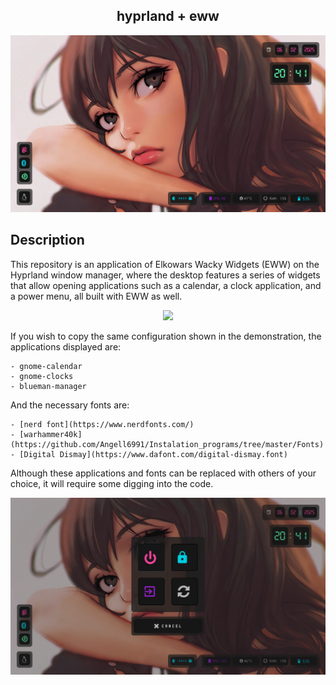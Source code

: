 <h2 align="center"> hyprland + eww </h2>


<p align="center">
  <img src="Images/eww_01.png">
</p>


## Description 

This repository is an application of Elkowars Wacky Widgets (EWW) on the Hyprland window manager, 
where the desktop features a series of widgets that allow opening applications such as a calendar, 
a clock application, and a power menu, all built with EWW as well.


<p align="center">
  <img src="Images/eww.gif">
</p>

If you wish to copy the same configuration shown in the demonstration, the applications displayed are:    
    
    - gnome-calendar
    - gnome-clocks
    - blueman-manager

And the necessary fonts are: 

    - [nerd font](https://www.nerdfonts.com/)
    - [warhammer40k](https://github.com/Angell6991/Instalation_programs/tree/master/Fonts)
    - [Digital Dismay](https://www.dafont.com/digital-dismay.font)

Although these applications and fonts can be replaced with others of your choice, it will require some digging into the code.


<p align="center">
  <img src="Images/eww_02.png">
</p>


